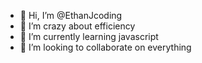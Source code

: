 - 👋 Hi, I’m @EthanJcoding
- 👀 I’m crazy about efficiency
- 🌱 I’m currently learning javascript
- 💞️ I’m looking to collaborate on everything

<!---
EthanJcoding/EthanJcoding is a ✨ special ✨ repository because its `README.md` (this file) appears on your GitHub profile.
You can click the Preview link to take a look at your changes.
--->
